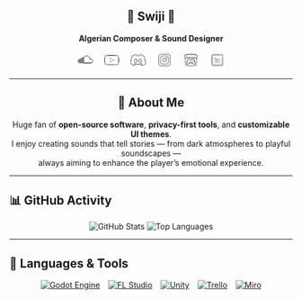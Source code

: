<h2 align="center">🎵 Swiji 🎵</h2>
<p align="center"><strong>Algerian Composer & Sound Designer</strong></p>

<p align="center" style="display: flex; justify-content: center; gap: 15px; flex-wrap: wrap;">
  <a href="https://soundcloud.com/swiji" target="_blank" rel="noopener noreferrer">
    <img src="Assets/Icons/SoundCloud.svg" alt="SoundCloud" width="32" height="32" />
  </a>
  <a href="https://www.youtube.com/channel/UCDOSq5gs5fI-pNK2-dBVMXQ" target="_blank" rel="noopener noreferrer">
    <img src="Assets/Icons/Youtube.svg" alt="YouTube" width="32" height="32" />
  </a>
  <a href="https://discord.com/users/swijii" target="_blank" rel="noopener noreferrer">
    <img src="Assets/Icons/Discord.svg" alt="Discord" width="32" height="32" />
  </a>
  <a href="https://instagram.com/swiji.music" target="_blank" rel="noopener noreferrer">
    <img src="Assets/Icons/Intagram.svg" alt="Instagram" width="32" height="32" />
  </a>
  <a href="https://p1games.itch.io/bear-with-us" target="_blank" rel="noopener noreferrer">
    <img src="Assets/Icons/itch.svg" alt="Itch.io" width="32" height="32" />
  </a>
  <a href="https://www.linkedin.com/in/swiji" target="_blank" rel="noopener noreferrer">
    <img src="Assets/Icons/LinkedIn.svg" alt="LinkedIn" width="32" height="32" />
  </a>
</p>

---

<h2 align="center">📖 About Me</h2>

<p align="center">
  Huge fan of <strong>open-source software</strong>, <strong>privacy-first tools</strong>, and <strong>customizable UI themes</strong>.<br />
  I enjoy creating sounds that tell stories — from dark atmospheres to playful soundscapes —<br />
  always aiming to enhance the player’s emotional experience.
</p>

---

## 📊 GitHub Activity

<p align="center">
  <img src="https://github-readme-stats.vercel.app/api?username=swijii&show_icons=true&theme=radical" alt="GitHub Stats" width="48%" />
  <img src="https://github-readme-stats.vercel.app/api/top-langs/?username=swijii&layout=compact&theme=radical" alt="Top Languages" width="48%" />
</p>

---

## 🧠 Languages & Tools

<p align="center" style="display: flex; justify-content: center; gap: 15px; flex-wrap: wrap;">
  <a href="https://godotengine.org/" target="_blank" rel="noopener noreferrer">
    <img src="https://img.shields.io/badge/Godot-478cbf?style=for-the-badge&logo=godot-engine&logoColor=white&color=white&labelColor=000000" alt="Godot Engine" />
  </a>
    <a href="https://www.image-line.com/fl-studio/" target="_blank" rel="noopener noreferrer">
    <img src="https://img.shields.io/badge/FL%20Studio-000000?style=for-the-badge&logo=flstudio&logoColor=white&color=white&labelColor=000000" alt="FL Studio" />
  </a>
  <a href="https://unity.com/" target="_blank" rel="noopener noreferrer">
    <img src="https://img.shields.io/badge/Unity-000000?style=for-the-badge&logo=unity&logoColor=white&color=white&labelColor=000000" alt="Unity" />
  </a>
  <a href="https://trello.com/" target="_blank" rel="noopener noreferrer">
    <img src="https://img.shields.io/badge/Trello-0052CC?style=for-the-badge&logo=trello&logoColor=white&color=white&labelColor=000000" alt="Trello" />
  </a>
  <a href="https://miro.com/" target="_blank" rel="noopener noreferrer">
    <img src="https://img.shields.io/badge/Miro-000000?style=for-the-badge&logo=miro&logoColor=white&color=white&labelColor=000000" alt="Miro" />
  </a>
</p>
